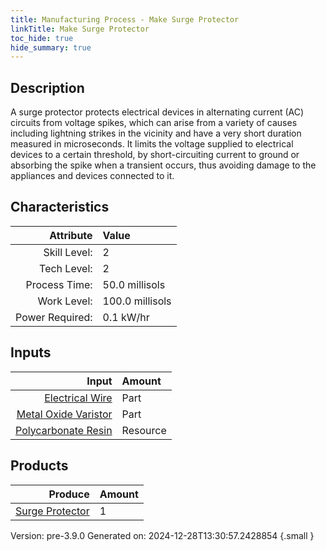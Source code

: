 ```yaml
---
title: Manufacturing Process - Make Surge Protector
linkTitle: Make Surge Protector
toc_hide: true
hide_summary: true
---
```


## Description
 A surge protector protects electrical devices in alternating current (AC) circuits from &#10;&#9;&#9;&#9;voltage spikes, which can arise from a variety of causes including lightning strikes in the &#10;&#9;&#9;&#9;vicinity and have a very short duration measured in microseconds. It limits the voltage supplied &#10;&#9;&#9;&#9;to electrical devices to a certain threshold, by short-circuiting current to ground or absorbing &#10;&#9;&#9;&#9;the spike when a transient occurs, thus avoiding damage to the appliances and devices connected &#10;&#9;&#9;&#9;to it.&#10;&#9;&#9;

## Characteristics

| Attribute      | Value |
|--------:|:------|
|Skill Level:|2|
|Tech Level:|2|
|Process Time:|50.0 millisols|
|Work Level:|100.0 millisols|
|Power Required:|0.1 kW/hr|

## Inputs

| Input      | Amount |
|--------:|:------|
|[Electrical Wire](/docs/definitions/part/electrical-wire)|Part|2|
|[Metal Oxide Varistor](/docs/definitions/part/metal-oxide-varistor)|Part|4|
|[Polycarbonate Resin](/docs/definitions/resource/polycarbonate-resin)|Resource|0.2 kg|

## Products


| Produce      | Amount |
|--------:|:------|
|[Surge Protector](/docs/definitions/part/surge-protector)|1|


Version: pre-3.9.0 Generated on: 2024-12-28T13:30:57.2428854
{.small }

